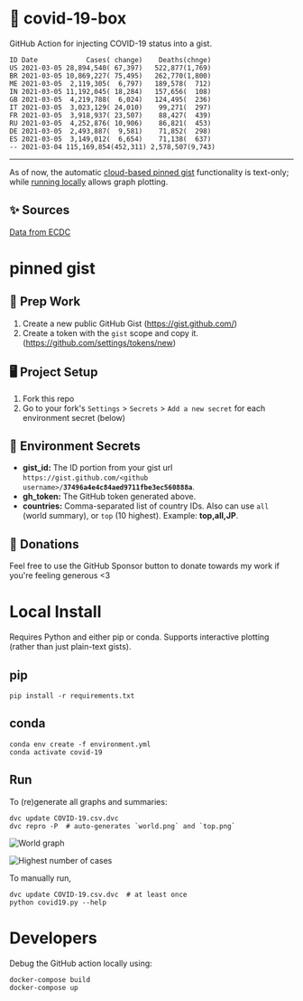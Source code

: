 # 🏥 covid-19-box

GitHub Action for injecting COVID-19 status into a gist.

```
ID Date            Cases( change)    Deaths(chnge)
US 2021-03-05 28,894,540( 67,397)   522,877(1,769)
BR 2021-03-05 10,869,227( 75,495)   262,770(1,800)
ME 2021-03-05  2,119,305(  6,797)   189,578(  712)
IN 2021-03-05 11,192,045( 18,284)   157,656(  108)
GB 2021-03-05  4,219,788(  6,024)   124,495(  236)
IT 2021-03-05  3,023,129( 24,010)    99,271(  297)
FR 2021-03-05  3,918,937( 23,507)    88,427(  439)
RU 2021-03-05  4,252,876( 10,906)    86,821(  453)
DE 2021-03-05  2,493,887(  9,581)    71,852(  298)
ES 2021-03-05  3,149,012(  6,654)    71,138(  637)
-- 2021-03-04 115,169,854(452,311) 2,578,507(9,743)
```

---

As of now, the automatic [cloud-based pinned gist](#pinned-gist) functionality is text-only;
while [running locally](#local-install) allows graph plotting.

## ✨ Sources

[Data from ECDC](https://www.ecdc.europa.eu/en/publications-data/download-todays-data-geographic-distribution-covid-19-cases-worldwide)

# pinned gist

## 🎒 Prep Work
1. Create a new public GitHub Gist (https://gist.github.com/)
1. Create a token with the `gist` scope and copy it. (https://github.com/settings/tokens/new)

## 🖥 Project Setup
1. Fork this repo
1. Go to your fork's `Settings` > `Secrets` > `Add a new secret` for each environment secret (below)

## 🤫 Environment Secrets
- **gist_id:** The ID portion from your gist url `https://gist.github.com/<github username>/`**`37496a4e4c84aed9711fbe3ec560888a`**.
- **gh_token:** The GitHub token generated above.
- **countries:** Comma-separated list of country IDs. Also can use `all` (world summary), or `top` (10 highest). Example: **top,all,JP**.

## 💸 Donations

Feel free to use the GitHub Sponsor button to donate towards my work if you're feeling generous <3

# Local Install

Requires Python and either pip or conda. Supports interactive plotting (rather than just plain-text gists).

## pip

```
pip install -r requirements.txt
```

## conda

```
conda env create -f environment.yml
conda activate covid-19
```

## Run

To (re)generate all graphs and summaries:

```
dvc update COVID-19.csv.dvc
dvc repro -P  # auto-generates `world.png` and `top.png`
```

![World graph](world.png)

![Highest number of cases](top.png)

To manually run,

```
dvc update COVID-19.csv.dvc  # at least once
python covid19.py --help
```

# Developers

Debug the GitHub action locally using:

```
docker-compose build
docker-compose up
```
